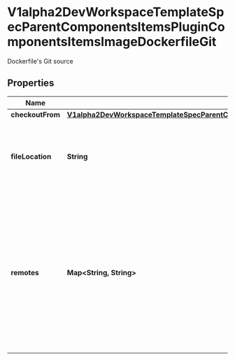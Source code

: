 

# V1alpha2DevWorkspaceTemplateSpecParentComponentsItemsPluginComponentsItemsImageDockerfileGit

Dockerfile's Git source
## Properties

Name | Type | Description | Notes
------------ | ------------- | ------------- | -------------
**checkoutFrom** | [**V1alpha2DevWorkspaceTemplateSpecParentComponentsItemsPluginComponentsItemsImageDockerfileGitCheckoutFrom**](V1alpha2DevWorkspaceTemplateSpecParentComponentsItemsPluginComponentsItemsImageDockerfileGitCheckoutFrom.md) |  |  [optional]
**fileLocation** | **String** | Location of the Dockerfile in the Git repository when using git as Dockerfile src. Defaults to Dockerfile. |  [optional]
**remotes** | **Map&lt;String, String&gt;** | The remotes map which should be initialized in the git project. Projects must have at least one remote configured while StarterProjects &amp; Image Component&#39;s Git source can only have at most one remote configured. |  [optional]



